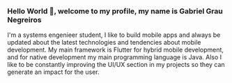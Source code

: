 ### Hello World 👋, welcome to my profile, my name is Gabriel Grau Negreiros

I'm a systems engenieer student, I like to build mobile apps and always be updated about the latest technologies and tendencies about mobile development. My main framework is Flutter for hybrid mobile development, and for native development my main programming language is Java. Also I like to be constantly improving the UI/UX section in my projects so they can generate an impact for the user.
